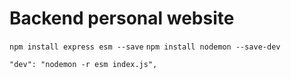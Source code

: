 # Backend personal website

`npm install express esm --save`
`npm install nodemon --save-dev`

`"dev": "nodemon -r esm index.js",`